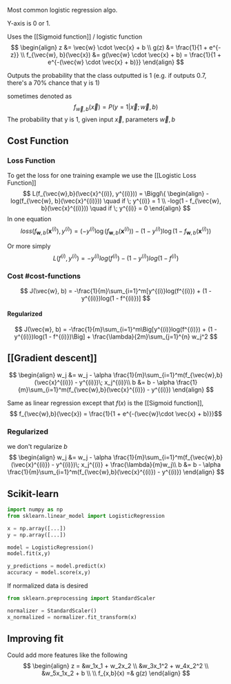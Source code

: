 Most common logistic regression algo.

Y-axis is 0 or 1. 

Uses the [[Sigmoid function]] / logistic function
$$
\begin{align}
z &= \vec{w} \cdot \vec{x} + b \\
g(z) &= \frac{1}{1 + e^{-z}} \\
f_{\vec{w}, b}(\vec{x}) &= g(\vec{w} \cdot \vec{x} + b) = \frac{1}{1 + e^{-(\vec{w} \cdot \vec{x} + b)}}
\end{align}
$$

Outputs the probability that the class outputted is 1 (e.g. if outputs 0.7, there's a 70% chance that y is 1)

sometimes denoted as 
$$
f_{\vec{w}, b}(\vec{x}) = P(y =1|\vec{x};\vec{w},b)
$$
The probability that y is 1, given input $\vec{x}$, parameters $\vec{w},b$ 

## Cost Function 

### Loss Function
To get the loss for one training example we use the [[Logistic Loss Function]]
$$
L(f_{\vec{w},b}(\vec{x}^{(i)}, y^{(i)})) = \Biggl\{ 
\begin{align}
-log(f_{\vec{w}, b}(\vec{x}^{(i)})) \quad if \; y^{(i)} = 1 \\
-log(1 - f_{\vec{w}, b}(\vec{x}^{(i)})) \quad if \; y^{(i)} = 0
\end{align}
$$
In one equation
  $$
  loss(f_{\mathbf{w},b}(\mathbf{x}^{(i)}), y^{(i)}) = (-y^{(i)} \log\left(f_{\mathbf{w},b}\left( \mathbf{x}^{(i)} \right) \right) - \left( 1 - y^{(i)}\right) \log \left( 1 - f_{\mathbf{w},b}\left( \mathbf{x}^{(i)} \right) \right)
  $$

Or more simply
$$
L(f^{(i)}, y^{(i)}) = -y^{(i)}log(f^{(i)}) - (1 - y^{(i)})log(1 - f^{(i)})
$$
### Cost #cost-functions 
$$
J(\vec{w}, b) = -\frac{1}{m}\sum_{i=1}^m[y^{(i)}log(f^{(i)}) + (1 - y^{(i)})log(1 - f^{(i)})]
$$
#### Regularized
$$
J(\vec{w}, b) = -\frac{1}{m}\sum_{i=1}^m\Big[y^{(i)}log(f^{(i)}) + (1 - y^{(i)})log(1 - f^{(i)})\Big] + \frac{\lambda}{2m}\sum_{j=1}^{n} w_j^2
$$

## [[Gradient descent]]
$$
\begin{align}
w_j &= w_j - \alpha \frac{1}{m}\sum_{i=1}^m(f_{\vec{w},b}(\vec{x}^{(i)}) - y^{(i)})\; x_j^{(i)}\\
b &= b - \alpha \frac{1}{m}\sum_{i=1}^m(f_{\vec{w},b}(\vec{x}^{(i)}) - y^{(i)})
\end{align}
$$

Same as linear regression except that $f(x)$ is the [[Sigmoid function]], 
$$
f_{\vec{w},b}(\vec{x}) = \frac{1}{1 + e^{-(\vec{w}\cdot \vec{x} + b)}}$$
### Regularized
we don't regularize $b$ 
$$
\begin{align}
w_j &= w_j - \alpha \frac{1}{m}\sum_{i=1}^m(f_{\vec{w},b}(\vec{x}^{(i)}) - y^{(i)})\; x_j^{(i)} + \frac{\lambda}{m}w_j\\
b &= b - \alpha \frac{1}{m}\sum_{i=1}^m(f_{\vec{w},b}(\vec{x}^{(i)}) - y^{(i)})
\end{align}
$$

## Scikit-learn

```python
import numpy as np
from sklearn.linear_model import LogisticRegression

x = np.array([...])
y = np.array([...])

model = LogisticRegression()
model.fit(x,y)

y_predictions = model.predict(x)
accuracy = model.score(x,y)
```

If normalized data is desired
```python
from sklearn.preprocessing import StandardScaler

normalizer = StandardScaler()
x_normalized = normalizer.fit_transform(x)
```

## Improving fit
Could add more features like the following
$$
\begin{align}
z = &w_1x_1 + w_2x_2 \\
	&w_3x_1^2 + w_4x_2^2 \\
	&w_5x_1x_2 + b \\
	\\
f_{x,b}(x) =& g(z)
\end{align}
$$